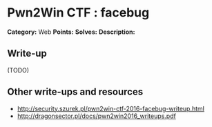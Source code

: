 # Pwn2Win CTF : facebug

**Category:** Web
**Points:**
**Solves:**
**Description:**



## Write-up

(TODO)

## Other write-ups and resources

* http://security.szurek.pl/pwn2win-ctf-2016-facebug-writeup.html
* http://dragonsector.pl/docs/pwn2win2016_writeups.pdf
